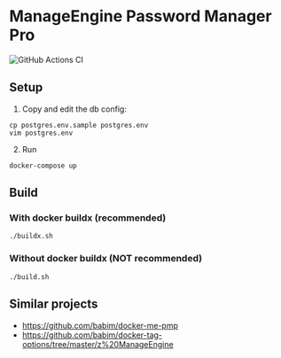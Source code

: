 # ManageEngine Password Manager Pro

![GitHub Actions CI](https://github.com/post-luxembourg/docker-pmp/workflows/GitHub%20Actions%20CI/badge.svg)

## Setup

1. Copy and edit the db config:

```
cp postgres.env.sample postgres.env
vim postgres.env
```

2. Run

```
docker-compose up
```

## Build

### With docker buildx (recommended)

```
./buildx.sh
```

### Without docker buildx (NOT recommended)

```
./build.sh
```

## Similar projects

- https://github.com/babim/docker-me-pmp
- https://github.com/babim/docker-tag-options/tree/master/z%20ManageEngine
